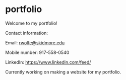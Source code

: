 # portfolio
Welcome to my portfolio! 

Contact information:

Email: rwolfe@skidmore.edu

Mobile number: 917-558-0540

LinkedIn: https://www.linkedin.com/feed/

Currently working on making a website for my portfolio.


